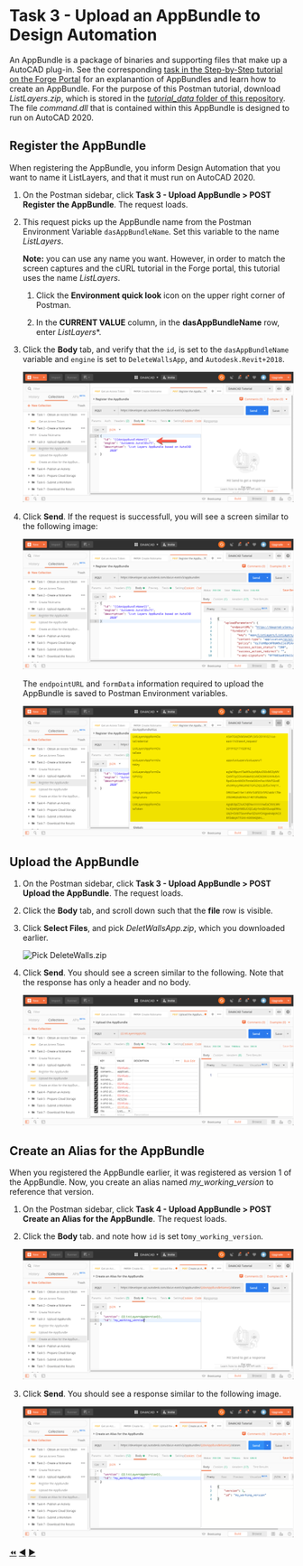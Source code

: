 # Task 3 - Upload an AppBundle to Design Automation

An AppBundle is a package of binaries and supporting files that make up a AutoCAD plug-in. See the corresponding [task in the Step-by-Step tutorial on the Forge Portal](https://forge.autodesk.com/en/docs/design-automation/v3/tutorials/autocad_new/task-3-upload-appbundle/) for an explanantion of AppBundles and learn how to create an AppBundle. For the purpose of this Postman tutorial,  download *ListLayers.zip*, which is stored in the [*tutorial_data* folder of this repository](../tutorial_data). The file *command.dll* that is contained within this AppBundle is designed to run on AutoCAD 2020.

## Register the AppBundle

When registering the AppBundle, you inform Design Automation that you want to name it ListLayers, and that it must run on AutoCAD 2020.

1. On the Postman sidebar, click **Task 3 - Upload AppBundle > POST Register the AppBundle**. The request loads.

2. This request picks up the AppBundle name from the Postman Environment Variable `dasAppBundleName`. Set this variable to the name *ListLayers*.

    **Note:** you can use any name you want. However, in  order to match the screen captures and the cURL tutorial in the Forge portal, this tutorial uses the name *ListLayers*.

    1. Click the **Environment quick look** icon on the upper right corner of Postman. 

    2. In the **CURRENT VALUE** column, in the **dasAppBundleName** row, enter *ListLayers**.

2. Click the **Body** tab, and verify that the `id`, is set to the `dasAppBundleName` variable and `engine` is set to `DeleteWallsApp`, and `Autodesk.Revit+2018`.

    ![AppBundle Body](../images/task3-appbundle_body.png "AppBundle Body") 

3. Click **Send**. If the request is successfull, you will see a screen similar to the following image:

    ![AppBundel Registered](../images/task3-appbundle_registered.png "AppBundel Registered")

    The `endpointURL` and `formData` information required to upload the AppBundle is saved to Postman Environment variables.

    ![formData](../images/task3-appbundle_form_data.png "formData")

## Upload the AppBundle

1. On the Postman sidebar, click **Task 3 - Upload AppBundle > POST Upload the AppBundle**. The request loads.

2. Click the **Body** tab, and scroll down such that the **file** row is visible.

3. Click **Select Files**, and pick *DeletWallsApp.zip*, which you downloaded earlier.

    ![Pick DeleteWalls.zip](../images/task4-appbundle_select_file.png "Pick DeleteWalls.zip")

5. Click **Send**. You should see a screen similar to the following. Note that the response has only a header and no body.

    ![AppBundle uploaded](../images/task3-appbundle_uploaded.png "AppBundle uploaded")

## Create an Alias for the AppBundle

When you registered the AppBundle earlier, it was registered as version 1 of the AppBundle. Now, you create an alias named *my_working_version* to reference that version.

1. On the Postman sidebar, click **Task 4 - Upload AppBundle > POST Create an Alias for the AppBundle**. The request loads.

2. Click the **Body** tab. and note how `id` is set to`my_working_version`.

    ![Alias](../images/task3-appbundle_alias.png "Alias")

3. Click **Send**. You should see a response similar to the following image.

    ![Alias response](../images/task3-appbundle_alias_set.png "Alias response")

[:rewind:](../readme.md "readme.md") [:arrow_backward:](task-2.md "Previous task") [:arrow_forward:](task-4.md "Next task")
